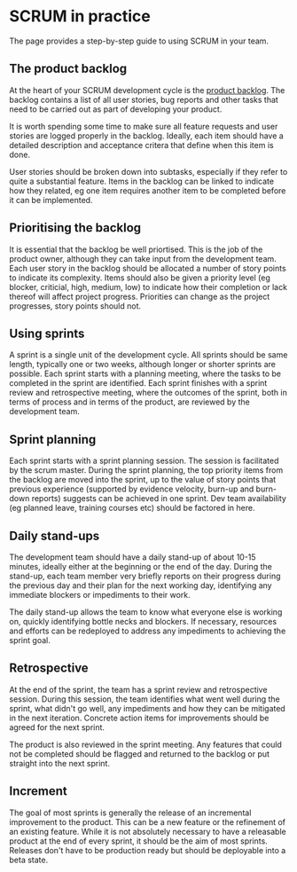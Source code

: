 # SCRUM in practice

The page provides a step-by-step guide to using SCRUM in your team.

## The product backlog

At the heart of your SCRUM development cycle is the [product backlog](glossary.md#product-backlog). The backlog contains a list of all user stories, bug reports and other tasks that need to be carried out as part of developing your product. 

It is worth spending some time to make sure all feature requests and user stories are logged properly in the backlog. Ideally, each item should have a detailed description and acceptance critera that define when this item is done. 

User stories should be broken down into subtasks, especially if they refer to quite a substantial feature. Items in the backlog can be linked to indicate how they related, eg one item requires another item to be completed before it can be implemented.

## Prioritising the backlog

It is essential that the backlog be well priortised. This is the job of the product owner, although they can take input from the development team. Each user story in the backlog should be allocated a number of story points to indicate its complexity. Items should also be given a priority level (eg blocker, criticial, high, medium, low) to indicate how their completion or lack thereof will affect project progress. Priorities can change as the project progresses, story points should not.

## Using sprints

A sprint is a single unit of the development cycle. All sprints should be same length, typically one or two weeks, although longer or shorter sprints are possible. Each sprint starts with a planning meeting, where the tasks to be completed in the sprint are identified. Each sprint finishes with a sprint review and retrospective meeting, where the outcomes of the sprint, both in terms of process and in terms of the product, are reviewed by the development team.


## Sprint planning

Each sprint starts with a sprint planning session. The session is facilitated by the scrum master. During the sprint planning, the top priority items from the backlog are moved into the sprint, up to the value of story points that previous experience (supported by evidence velocity, burn-up and burn-down reports) suggests can be achieved in one sprint. Dev team availability (eg planned leave, training courses etc) should be factored in here. 

## Daily stand-ups

The development team should have a daily stand-up of about 10-15 minutes, ideally either at the beginning or the end of the day. During the stand-up, each team member very briefly reports on their progress during the previous day and their plan for the next working day, identifying any immediate blockers or impediments to their work.

The daily stand-up allows the team to know what everyone else is working on, quickly identifying bottle necks and blockers. If necessary, resources and efforts can be redeployed to address any impediments to achieving the sprint goal.

## Retrospective

At the end of the sprint, the team has a sprint review and retrospective session. During this session, the team identifies what went well during the sprint, what didn't go well, any impediments and how they can be mitigated in the next iteration. Concrete action items for improvements should be agreed for the next sprint. 

The product is also reviewed in the sprint meeting. Any features that could not be completed should be flagged and returned to the backlog or put straight into the next sprint.


## Increment

The goal of most sprints is generally the release of an incremental improvement to the product. This can be a new feature or the refinement of an existing feature. While it is not absolutely necessary to have a releasable product at the end of every sprint, it should be the aim of most sprints. Releases don't have to be production ready but should be deployable into a beta state. 

